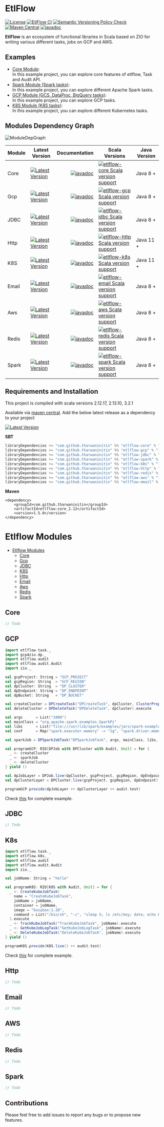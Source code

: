 # EtlFlow

[![License](http://img.shields.io/:license-Apache%202-blue.svg)](http://www.apache.org/licenses/LICENSE-2.0.txt)
[![EtlFlow CI](https://github.com/tharwaninitin/etlflow/actions/workflows/ci.yml/badge.svg)](https://github.com/tharwaninitin/etlflow/actions/workflows/ci.yml)
[![Semantic Versioning Policy Check](https://github.com/tharwaninitin/etlflow/actions/workflows/semver.yml/badge.svg)](https://github.com/tharwaninitin/etlflow/actions/workflows/semver.yml)
[![Maven Central](https://maven-badges.herokuapp.com/maven-central/com.github.tharwaninitin/etlflow-core_2.12/badge.svg)](https://mvnrepository.com/artifact/com.github.tharwaninitin/etlflow-core)
[![javadoc](https://javadoc.io/badge2/com.github.tharwaninitin/etlflow-core_2.12/javadoc.svg)](https://javadoc.io/doc/com.github.tharwaninitin/etlflow-core_2.12)

**EtlFlow** is an ecosystem of functional libraries in Scala based on ZIO for writing various different tasks, jobs on GCP and AWS.

[//]: # (## Documentation)

[//]: # ()
[//]: # (__Library Documentation__  https://tharwaninitin.github.io/etlflow/site/docs)

[//]: <> (__Scala Test Coverage Report__  https://tharwaninitin.github.io/etlflow/testcovrep/)

## Examples
* [Core Module](examples/examplecore):         
  In this example project, you can explore core features of etlflow, Task and Audit API.
* [Spark Module (Spark tasks)](examples/examplespark):         
  In this example project, you can explore different Apache Spark tasks.
* [GCP Module (GCS, DataProc, BigQuery tasks)](examples/examplegcp):         
  In this example project, you can explore GCP tasks.
* [K8S Module (K8S tasks)](examples/examplek8s):         
  In this example project, you can explore different Kubernetes tasks.

## Modules Dependency Graph

![ModuleDepGraph](moduleDep.png)

| Module | Latest Version                                                                                                                                                                                         |                                                                                                                                                       Documentation | Scala Versions                                                                                                                                                                                           | Java Version | 
|--------|--------------------------------------------------------------------------------------------------------------------------------------------------------------------------------------------------------|--------------------------------------------------------------------------------------------------------------------------------------------------------------------:|----------------------------------------------------------------------------------------------------------------------------------------------------------------------------------------------------------|--------------|
| Core   | [![Latest Version](https://maven-badges.herokuapp.com/maven-central/com.github.tharwaninitin/etlflow-core_2.12/badge.svg)](https://mvnrepository.com/artifact/com.github.tharwaninitin/etlflow-core)   |   [![javadoc](https://javadoc.io/badge2/com.github.tharwaninitin/etlflow-core_2.12/javadoc.svg)](https://javadoc.io/doc/com.github.tharwaninitin/etlflow-core_2.12) | [![etlflow-core Scala version support](https://index.scala-lang.org/tharwaninitin/etlflow/etlflow-core/latest-by-scala-version.svg)](https://index.scala-lang.org/tharwaninitin/etlflow/etlflow-core)    | Java 8 +     |
| Gcp    | [![Latest Version](https://maven-badges.herokuapp.com/maven-central/com.github.tharwaninitin/etlflow-gcp_2.12/badge.svg)](https://mvnrepository.com/artifact/com.github.tharwaninitin/etlflow-gcp)     |     [![javadoc](https://javadoc.io/badge2/com.github.tharwaninitin/etlflow-gcp_2.12/javadoc.svg)](https://javadoc.io/doc/com.github.tharwaninitin/etlflow-gcp_2.12) | [![etlflow-gcp Scala version support](https://index.scala-lang.org/tharwaninitin/etlflow/etlflow-gcp/latest-by-scala-version.svg)](https://index.scala-lang.org/tharwaninitin/etlflow/etlflow-gcp)       | Java 8 +     |
| JDBC   | [![Latest Version](https://maven-badges.herokuapp.com/maven-central/com.github.tharwaninitin/etlflow-jdbc_2.12/badge.svg)](https://mvnrepository.com/artifact/com.github.tharwaninitin/etlflow-jdbc)   |   [![javadoc](https://javadoc.io/badge2/com.github.tharwaninitin/etlflow-jdbc_2.12/javadoc.svg)](https://javadoc.io/doc/com.github.tharwaninitin/etlflow-jdbc_2.12) | [![etlflow-jdbc Scala version support](https://index.scala-lang.org/tharwaninitin/etlflow/etlflow-jdbc/latest-by-scala-version.svg)](https://index.scala-lang.org/tharwaninitin/etlflow/etlflow-jdbc)    | Java 8 +     |
| Http   | [![Latest Version](https://maven-badges.herokuapp.com/maven-central/com.github.tharwaninitin/etlflow-http_2.12/badge.svg)](https://mvnrepository.com/artifact/com.github.tharwaninitin/etlflow-http)   |   [![javadoc](https://javadoc.io/badge2/com.github.tharwaninitin/etlflow-http_2.12/javadoc.svg)](https://javadoc.io/doc/com.github.tharwaninitin/etlflow-http_2.12) | [![etlflow-http Scala version support](https://index.scala-lang.org/tharwaninitin/etlflow/etlflow-http/latest-by-scala-version.svg)](https://index.scala-lang.org/tharwaninitin/etlflow/etlflow-http)    | Java 11 +    |
| K8S    | [![Latest Version](https://maven-badges.herokuapp.com/maven-central/com.github.tharwaninitin/etlflow-k8s_2.12/badge.svg)](https://mvnrepository.com/artifact/com.github.tharwaninitin/etlflow-k8s)     |     [![javadoc](https://javadoc.io/badge2/com.github.tharwaninitin/etlflow-k8s_2.12/javadoc.svg)](https://javadoc.io/doc/com.github.tharwaninitin/etlflow-k8s_2.12) | [![etlflow-k8s Scala version support](https://index.scala-lang.org/tharwaninitin/etlflow/etlflow-k8s/latest-by-scala-version.svg)](https://index.scala-lang.org/tharwaninitin/etlflow/etlflow-k8s)       | Java 11 +    |
| Email  | [![Latest Version](https://maven-badges.herokuapp.com/maven-central/com.github.tharwaninitin/etlflow-email_2.12/badge.svg)](https://mvnrepository.com/artifact/com.github.tharwaninitin/etlflow-email) | [![javadoc](https://javadoc.io/badge2/com.github.tharwaninitin/etlflow-email_2.12/javadoc.svg)](https://javadoc.io/doc/com.github.tharwaninitin/etlflow-email_2.12) | [![etlflow-email Scala version support](https://index.scala-lang.org/tharwaninitin/etlflow/etlflow-email/latest-by-scala-version.svg)](https://index.scala-lang.org/tharwaninitin/etlflow/etlflow-email) | Java 8 +     |
| Aws    | [![Latest Version](https://maven-badges.herokuapp.com/maven-central/com.github.tharwaninitin/etlflow-aws_2.12/badge.svg)](https://mvnrepository.com/artifact/com.github.tharwaninitin/etlflow-aws)     |     [![javadoc](https://javadoc.io/badge2/com.github.tharwaninitin/etlflow-aws_2.12/javadoc.svg)](https://javadoc.io/doc/com.github.tharwaninitin/etlflow-aws_2.12) | [![etlflow-aws Scala version support](https://index.scala-lang.org/tharwaninitin/etlflow/etlflow-aws/latest-by-scala-version.svg)](https://index.scala-lang.org/tharwaninitin/etlflow/etlflow-aws)       | Java 8 +     |
| Redis  | [![Latest Version](https://maven-badges.herokuapp.com/maven-central/com.github.tharwaninitin/etlflow-redis_2.12/badge.svg)](https://mvnrepository.com/artifact/com.github.tharwaninitin/etlflow-redis) | [![javadoc](https://javadoc.io/badge2/com.github.tharwaninitin/etlflow-redis_2.12/javadoc.svg)](https://javadoc.io/doc/com.github.tharwaninitin/etlflow-redis_2.12) | [![etlflow-redis Scala version support](https://index.scala-lang.org/tharwaninitin/etlflow/etlflow-redis/latest-by-scala-version.svg)](https://index.scala-lang.org/tharwaninitin/etlflow/etlflow-redis) | Java 8 +     |
| Spark  | [![Latest Version](https://maven-badges.herokuapp.com/maven-central/com.github.tharwaninitin/etlflow-spark_2.12/badge.svg)](https://mvnrepository.com/artifact/com.github.tharwaninitin/etlflow-spark) | [![javadoc](https://javadoc.io/badge2/com.github.tharwaninitin/etlflow-spark_2.12/javadoc.svg)](https://javadoc.io/doc/com.github.tharwaninitin/etlflow-spark_2.12) | [![etlflow-spark Scala version support](https://index.scala-lang.org/tharwaninitin/etlflow/etlflow-spark/latest-by-scala-version.svg)](https://index.scala-lang.org/tharwaninitin/etlflow/etlflow-spark) | Java 8 +     |

## Requirements and Installation
This project is compiled with scala versions 2.12.17, 2.13.10, 3.2.1

Available via [maven central](https://mvnrepository.com/artifact/com.github.tharwaninitin/etlflow-core).
Add the below latest release as a dependency to your project

[![Latest Version](https://maven-badges.herokuapp.com/maven-central/com.github.tharwaninitin/etlflow-core_2.12/badge.svg)](https://mvnrepository.com/artifact/com.github.tharwaninitin/etlflow-core)

__SBT__
```scala
libraryDependencies += "com.github.tharwaninitin" %% "etlflow-core" % "1.5.0"
libraryDependencies += "com.github.tharwaninitin" %% "etlflow-gcp" % "1.5.0"
libraryDependencies += "com.github.tharwaninitin" %% "etlflow-jdbc" % "1.5.0"
libraryDependencies += "com.github.tharwaninitin" %% "etlflow-spark" % "1.5.0"
libraryDependencies += "com.github.tharwaninitin" %% "etlflow-k8s" % "1.5.0"
libraryDependencies += "com.github.tharwaninitin" %% "etlflow-http" % "1.5.0"
libraryDependencies += "com.github.tharwaninitin" %% "etlflow-redis" % "1.5.0"
libraryDependencies += "com.github.tharwaninitin" %% "etlflow-aws" % "1.5.0"
libraryDependencies += "com.github.tharwaninitin" %% "etlflow-email" % "1.5.0"
```
__Maven__
```
<dependency>
    <groupId>com.github.tharwaninitin</groupId>
    <artifactId>etlflow-core_2.12</artifactId>
    <version>1.5.0</version>
</dependency>
```

# Etlflow Modules
<!-- TOC -->
- [Etlflow Modules](#etlflow-modules)
  - [Core](#core)
  - [Gcp](#gcp)
  - [JDBC](#jdbc)
  - [K8S](#k8s)
  - [Http](#http)
  - [Email](#email)
  - [Aws](#aws)
  - [Redis](#redis)
  - [Spark](#spark)
<!-- /TOC -->

## Core
```scala
// Todo
```
## GCP
```scala
import etlflow.task._
import gcp4zio.dp._
import etlflow.audit
import etlflow.audit.Audit
import zio._

val gcpProject: String = "GCP_PROJECT"
val gcpRegion: String  = "GCP_REGION"
val dpCluster: String  = "DP_CLUSTER"
val dpEndpoint: String = "DP_ENDPOINT"
val dpBucket: String   = "DP_BUCKET"

val createCluster = DPCreateTask("DPCreateTask", dpCluster, ClusterProps(dpBucket)).execute
val deleteCluster = DPDeleteTask("DPDeleteTask", dpCluster).execute

val args      = List("1000")
val mainClass = "org.apache.spark.examples.SparkPi"
val libs      = List("file:///usr/lib/spark/examples/jars/spark-examples.jar")
val conf      = Map("spark.executor.memory" -> "1g", "spark.driver.memory" -> "1g")

val sparkJob = DPSparkJobTask("DPSparkJobTask", args, mainClass, libs, conf).execute

val programGCP: RIO[DPJob with DPCluster with Audit, Unit] = for {
  _ <- createCluster
  _ <- sparkJob
  _ <- deleteCluster
} yield ()

val dpJobLayer = DPJob.live(dpCluster, gcpProject, gcpRegion, dpEndpoint)
val dpClusterLayer = DPCluster.live(gcpProject, gcpRegion, dpEndpoint)

programGCP.provide(dpJobLayer ++ dpClusterLayer ++ audit.test)
```
Check [this](examples/examplegcp/src/main/scala/examples/Job1GCP.scala) for complete example.

## JDBC
```scala
// Todo
```
## K8s
```scala
import etlflow.task._
import etlflow.k8s._
import etlflow.audit
import etlflow.audit.Audit
import zio._

val jobName: String = "hello"

val programK8S: RIO[K8S with Audit, Unit] = for {
  _ <- CreateKubeJobTask(
    name = "CreateKubeJobTask",
    jobName = jobName,
    container = jobName,
    image = "busybox:1.28",
    command = List("/bin/sh", "-c", "sleep 5; ls /etc/key; date; echo Hello from the Kubernetes cluster")
  ).execute
  _ <- TrackKubeJobTask("TrackKubeJobTask", jobName).execute
  _ <- GetKubeJobLogTask("GetKubeJobLogTask", jobName).execute
  _ <- DeleteKubeJobTask("DeleteKubeJobTask", jobName).execute
} yield ()

programK8S.provide(K8S.live() ++ audit.test)
```
Check [this](examples/examplek8s/src/main/scala/examples/Job1K8S.scala) for complete example.

## Http
```scala
// Todo
```
## Email
```scala
// Todo
```
## AWS
```scala
// Todo
```
## Redis
```scala
// Todo
```
## Spark
```scala
// Todo
```

## Contributions
Please feel free to add issues to report any bugs or to propose new features.